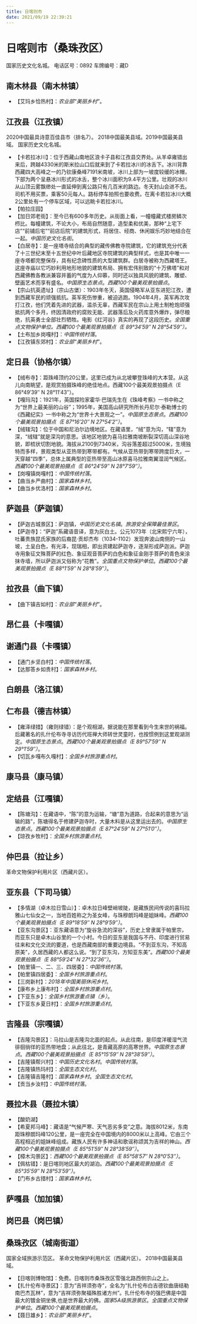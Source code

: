 ```yaml
---
title: 日喀则市
date: 2021/09/19 22:39:21
---
```


# 日喀则市（桑珠孜区）
国家历史文化名城。
电话区号：0892
车牌编号：藏D
## 南木林县（南木林镇）
* 【艾玛乡恰热村】：*农业部“美丽乡村”*。
## 江孜县（江孜镇）
2020中国最具诗意百佳县市（排名7）。
2018中国最美县域。2019中国最美县域。
国家历史文化名城。
* 【卡若拉冰川】：位于西藏山南地区浪卡子县和江孜县交界处。从羊卓雍错出来后，跨越4330米的斯米拉山口后就来到了卡若拉冰川的冰舌下。冰川背靠西藏四大高峰之一的乃钦康桑峰7191米南坡，冰川上部为一坡度较缓的冰帽，下部为两个呈悬冰川形式的冰舌，整个冰川面积为9.4平方公里。壮观的冰川从山顶云雾飘缈处一直延伸到离公路只有几百米的路边。冬天封山会进不去。司机不用买票，乘客50元每人。路标停车拍照也要收费。在离卡若拉冰川大概2公里处有一个停车区域，可以远眺卡若拉冰川。
* 【帕拉庄园】
* 【加日郊老街】：至今已有600多年历史。从街面上看，一幢幢藏式楼房鳞次栉比。每幢建筑，不论大小，布局自然随意，造型柔和优美，那种“上宅下店”“前铺后宅”“前店后院”的建筑形式，将居住、经商、休闲娱乐巧妙地结合在一起。*中国历史文化名街*。
* 【白居寺】：是一座塔寺结合的典型的藏传佛教寺院建筑，它的建筑充分代表了十三世纪末至十五世纪中叶后藏地区寺院建筑的典型样式，也是其中唯一一座寺塔都完整保存，具有纪念碑性质的大型建筑群。白居寺被称为西藏塔王。这座寺庙以它巧妙利用地形地貌的建筑布局、拥有宏伟别致的“十万佛塔”和对西藏佛教各教派兼容并蓄的气度为人仰慕，同时还以独具风貌的建筑、雕塑、壁画艺术而享有盛名。*中国原生态景点*。*西藏100个最美观景拍摄点*。
* 【宗山抗英遗址】（宗山古堡）：1903年冬天，英国侵略军从亚东进犯江孜，遭到西藏军民的顽强抵抗。英军死伤惨重，被迫逃跑。1904年4月，英军再次攻打江孜，他们凭着先进的武器，滥杀无辜，西藏军民在宗山上用土制枪炮顽强抵抗两个多月，终因清政府的腐败无能、武器落后及火药库意外爆炸，弹尽粮绝，抗英勇士全部壮烈牺牲。电影《红河谷》真实的再现了这段历史。*全国重点文物保护单位。西藏100个最美观景拍摄点（E 89°34′59″ N 28°54′59″）。*
* 【土布加乡岗嘎村】：*中国传统村落*。
* 【江孜镇东郊村】：*农业部“美丽乡村”*。
## 定日县（协格尔镇）
* 【绒布寺】：距珠峰顶约20公里，这里已成为从北坡攀登珠峰的大本营。从这儿向南眺望，是观赏拍摄珠峰的绝佳地点。西藏100个最美观景拍摄点（E 86°49′39″ N 28°11′43″）。
* 【嘎玛沟】：1921年，英国探险家霍华·巴瑞先生在《珠峰考察》一书中称之为“世界上最美丽的山谷”；1995年，美国高山研究所所长丹尼尔·泰勒博士的《西藏纪实》一书中称之为“世界十大景观之一”。*中国原生态景点*。*西藏100个最美观景拍摄点（E 87°16′20″ N 27°54′2″）*。
* 【绒辖沟】：位于中国和尼泊尔边境地区。在藏语里，“绒”意为沟，“辖”意为深，“绒辖”就是深沟的意思。该地区地貌为喜马拉雅南坡断裂深切高山深谷地貌，即梳状切割地貌。海拔从2100到7340米，沟谷落差超过5000米，生境独特而多样，景观类型从亚热带到寒带都有。气候从亚热带到寒带跨度巨大，一天穿越“四季”，总体上属典型的亚热带至高山冰原喜马拉雅南翼湿润气候区。*西藏100个最美观景拍摄点（E 86°24′59″ N 28°7′59″）*。
* 【岗嘎镇岗嘎村】：*中国传统村落*。
* 【曲当乡严曲村】：*国家森林乡村*。
* 【曲当乡优洛村】：*国家森林乡村*。
## 萨迦县（萨迦镇）
* 【萨迦古城景区】：萨迦镇，*中国历史文化名镇*。*旅游安全保障最佳景区*。
* 【萨迦寺】：“萨迦”系藏语音译，意为灰白土。公元1073年（北宋熙宁六年），吐蕃贵族昆氏家族的后裔昆·贡却杰布（1034-1102）发现奔波山南侧的一山坡，土呈白色，有光泽，现瑞相，即出资建起萨迦寺，逐渐形成萨迦派。萨迦寺用象征文殊菩萨的红色、象征观音菩萨的白色和象征金刚手菩萨的青色来涂抹寺墙，所以萨迦派又俗称为“花教”。*全国重点文物保护单位*。*西藏100个最美观景拍摄点（E 88°1′59″ N 28°8′59″）*。
## 拉孜县（曲下镇）
* 【曲下镇吉如村】：*农业部“美丽乡村”*。
## 昂仁县（卡嘎镇）
## 谢通门县（卡嘎镇）
* 【通门乡坚白村】：*中国传统村落*。
* 【达那答乡如贵村】：*国家森林乡村*。
## 白朗县（洛江镇）
## 仁布县（德吉林镇）
* 【雍泽绿措】（雍则绿错）：是个观相湖，据说能在那里看到今生来世的祸福。后藏著名的扎什伦布寺寻访历代班禅大师转世灵童时，也按惯例到这里观湖测定。*中国原生态景点*。*西藏100个最美观景拍摄点（E 89°57′59″ N 29°1′59″）*。
* 【切瓦乡嘎布久嘎村】：*全国乡村旅游重点村*。
## 康马县（康马镇）
## 定结县（江嘎镇）
* 【陈塘沟】：在藏语中，“陈”的意为运输，“塘”意为道路，合起来的意思为“运输的路”，陈塘得名于修建萨迦寺时，大量木料是从这里运出去的。*中国原生态景点*。*西藏100个最美观景拍摄点（E 87°24′59″ N 27°51′0″）*。
* 【琼孜乡牧村】：*全国乡村旅游重点村*。
## 仲巴县（拉让乡）
革命文物保护利用片区（西藏片区）。
## 亚东县（下司马镇）
* 【多情湖（卓木拉日雪山）】：卓木拉日峰壁峭坡陡，是藏族民间传说的喜玛拉雅山七仙女之一，当地百姓称之为圣女峰，与珠穆朗玛峰是姐妹峰。*西藏100个最美观景拍摄点（E 89°18′59″ N 28°9′59″）*。
* 【亚东沟景区】：亚东藏语意为“旋谷急流的深谷”，历史上曾隶属于帕里宗，而亚东只是卓木山谷里的一个小村。今日的亚东是我国与不丹、印度进行贸易往来和文化交流的要道，也是西藏南部的重要边境县。“不到亚东沟，不知高原美”，久居西藏的人都这么说。“到了亚东沟，方知亚东美”。*西藏100个最美观景拍摄点（E 88°59′24″ N 27°32′36″）*。
* 【帕里镇一、二、三、四居委】：*中国传统村落*。
* 【帕里镇四居委】：*全国乡村旅游重点村*。
* 【三岗新村】：*2018年中国美丽休闲乡村*。
* 【康布乡上康布村】：*全国乡村旅游重点村*。
* 【下亚东乡】：*全国乡村旅游重点镇（乡）*。
* 【下亚东乡夏日村】：*全国乡村旅游重点村*。
## 吉隆县（宗嘎镇）
* 【吉隆沟景区】：马拉山是吉隆沟北面的起点。从此往南，是印度洋暖湿气流徘徊徜徉的亚热带地盘；从此往北，是青藏高原的高寒世界。*中国原生态景点*。*西藏100个最美观景拍摄点（E 85°15′59″ N 28°38′59″）*。
* 【吉隆镇帮兴村】：*中国历史文化名村*。*中国传统村落*。
* 【吉隆镇热玛村】：*全国生态文化村*。
* 【吉隆镇吉隆村】：*国家森林乡村*。*全国生态文化村*。
* 【贡当乡汝村】：*中国传统村落*。
## 聂拉木县（聂拉木镇）
* 【酸奶湖】
* 【希夏邦马峰】：藏语是“气候严寒、天气恶劣多变”之意。海拔8012米，东南距珠穆朗玛峰120公里，是一座完全在中国境内的8000米以上高峰。它由三个高程相近的姐妹峰组成。藏族人民有许多神话和歌谣称颂其为吉祥的神山。*西藏100个最美观景拍摄点（E 85°51′59″ N 28°38′59″）*。
* 【樟木沟景区】：*西藏100个最美观景拍摄点（E 85°58′57″ N 28°0′53″）*。
* 【佩枯错】：是日喀则地区最大的湖泊。*西藏100个最美观景拍摄点（E 85°35′59″ N 28°53′59″）*。
* 【门布乡古措村】：*国家森林乡村*。
## 萨嘎县（加加镇）
## 岗巴县（岗巴镇）
## 桑珠孜区（城南街道）
国家全域旅游示范区。
革命文物保护利用片区（西藏片区）。
2018中国最美县域。
* 【日喀则博物馆】：免费。日喀则市桑珠孜区雪强北路西侧宗山之上。
* 【扎什伦布寺景区】：意为“吉祥须弥寺”，全名为“扎什伦布白吉德钦曲唐结勒南巴杰瓦林”，意为“吉祥须弥聚福殊胜诸方州”。扎什伦布寺的强巴佛是中国最大的镀金铜坐佛,也是世界最大的佛。*国家5A级旅游景区*。*全国重点文物保护单位*。*西藏100个最美观景拍摄点*。
* 【聂日雄乡】：*农业部“美丽乡村”*。

